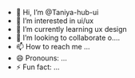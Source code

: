 - 👋 Hi, I’m @Taniya-hub-ui
- 👀 I’m interested in ui/ux
- 🌱 I’m currently learning  ux design 
- 💞️ I’m looking to collaborate o....
- 📫 How to reach me ...
- 😄 Pronouns: ...
- ⚡ Fun fact: ...

<!---
Taniya-hub-ui/Taniya-hub-ui is a ✨ special ✨ repository because its `README.md` (this file) appears on your GitHub profile.
You can click the Preview link to take a look at your changes.
--->

